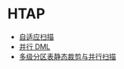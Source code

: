 # HTAP

- [自适应扫描](./adaptive-scan.md) <Badge type="tip" text="V11 / v1.1.17-" vertical="top" />
- [并行 DML](./parallel-dml.md) <Badge type="tip" text="V11 / v1.1.17-" vertical="top" />
- [多级分区表静态裁剪与并行扫描](./multi-level-partition.md) <Badge type="tip" text="V11 / v1.1.17-" vertical="top" />
